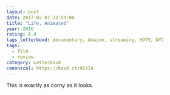 ```yaml
---
layout: post 
date: 2017-02-07 23:59:00
title: "Life, Animated"
year: 2016
rating: 0.4
tags_letterboxd: documentary, Amazon, streaming, HDTV, NYC
tags:
  - film
  - review
category: Letterboxd
canonical: https://boxd.it/dIYIn
---
```


This is exactly as corny as it looks.